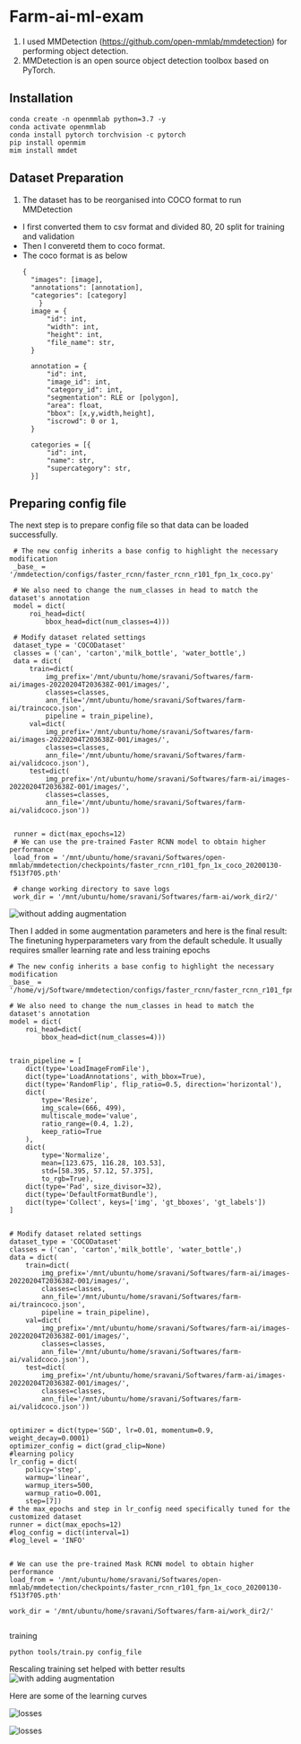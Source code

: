 # Farm-ai-ml-exam

1. I used MMDetection (https://github.com/open-mmlab/mmdetection) for performing object detection.
2. MMDetection is an open source object detection toolbox based on PyTorch.

## Installation
```
conda create -n openmmlab python=3.7 -y
conda activate openmmlab
conda install pytorch torchvision -c pytorch
pip install openmim
mim install mmdet
```

## Dataset Preparation

1. The dataset has to be reorganised into COCO format to run MMDetection
  - I first converted them to csv format and divided 80, 20 split for training and validation
  - Then I converetd them to coco format.
  - The coco format is as below
    ```
    {
      "images": [image],
      "annotations": [annotation],
      "categories": [category]
        }
      image = {
          "id": int,
          "width": int,
          "height": int,
          "file_name": str,
      }

      annotation = {
          "id": int,
          "image_id": int,
          "category_id": int,
          "segmentation": RLE or [polygon],
          "area": float,
          "bbox": [x,y,width,height],
          "iscrowd": 0 or 1,
      }

      categories = [{
          "id": int,
          "name": str,
          "supercategory": str,
      }]
    ```

## Preparing config file
The next step is to prepare config file so that data can be loaded successfully.
   ```
    # The new config inherits a base config to highlight the necessary modification
    _base_ = '/mmdetection/configs/faster_rcnn/faster_rcnn_r101_fpn_1x_coco.py'

    # We also need to change the num_classes in head to match the dataset's annotation
    model = dict(
        roi_head=dict(
            bbox_head=dict(num_classes=4)))

    # Modify dataset related settings
    dataset_type = 'COCODataset'
    classes = ('can', 'carton','milk_bottle', 'water_bottle',)
    data = dict(
        train=dict(
            img_prefix='/mnt/ubuntu/home/sravani/Softwares/farm-ai/images-20220204T203638Z-001/images/',
            classes=classes,
            ann_file='/mnt/ubuntu/home/sravani/Softwares/farm-ai/traincoco.json',
            pipeline = train_pipeline),
        val=dict(
            img_prefix='/mnt/ubuntu/home/sravani/Softwares/farm-ai/images-20220204T203638Z-001/images/',
            classes=classes,
            ann_file='/mnt/ubuntu/home/sravani/Softwares/farm-ai/validcoco.json'),
        test=dict(
            img_prefix='/nt/ubuntu/home/sravani/Softwares/farm-ai/images-20220204T203638Z-001/images/',
            classes=classes,
            ann_file='/mnt/ubuntu/home/sravani/Softwares/farm-ai/validcoco.json'))


    runner = dict(max_epochs=12)
    # We can use the pre-trained Faster RCNN model to obtain higher performance
    load_from = '/mnt/ubuntu/home/sravani/Softwares/open-mmlab/mmdetection/checkpoints/faster_rcnn_r101_fpn_1x_coco_20200130-f513f705.pth'

    # change working directory to save logs
    work_dir = '/mnt/ubuntu/home/sravani/Softwares/farm-ai/work_dir2/'

  ```
![without adding augmentation](./results/result.jpg)

Then I added in some augmentation parameters and here is the final result: The finetuning hyperparameters vary from the default schedule. It usually requires smaller learning rate and less training epochs
```
# The new config inherits a base config to highlight the necessary modification
_base_ = '/home/vj/Software/mmdetection/configs/faster_rcnn/faster_rcnn_r101_fpn_1x_coco.py'

# We also need to change the num_classes in head to match the dataset's annotation
model = dict(
    roi_head=dict(
        bbox_head=dict(num_classes=4)))


train_pipeline = [
    dict(type='LoadImageFromFile'),
    dict(type='LoadAnnotations', with_bbox=True),
    dict(type='RandomFlip', flip_ratio=0.5, direction='horizontal'),
    dict(
        type='Resize',
        img_scale=(666, 499),
        multiscale_mode='value',
        ratio_range=(0.4, 1.2),
        keep_ratio=True
    ),
    dict(
        type='Normalize',
        mean=[123.675, 116.28, 103.53],
        std=[58.395, 57.12, 57.375],
        to_rgb=True),
    dict(type='Pad', size_divisor=32),
    dict(type='DefaultFormatBundle'),
    dict(type='Collect', keys=['img', 'gt_bboxes', 'gt_labels'])
]


# Modify dataset related settings
dataset_type = 'COCODataset'
classes = ('can', 'carton','milk_bottle', 'water_bottle',)
data = dict(
    train=dict(
        img_prefix='/mnt/ubuntu/home/sravani/Softwares/farm-ai/images-20220204T203638Z-001/images/',
        classes=classes,
        ann_file='/mnt/ubuntu/home/sravani/Softwares/farm-ai/traincoco.json',
        pipeline = train_pipeline),
    val=dict(
        img_prefix='/mnt/ubuntu/home/sravani/Softwares/farm-ai/images-20220204T203638Z-001/images/',
        classes=classes,
        ann_file='/mnt/ubuntu/home/sravani/Softwares/farm-ai/validcoco.json'),
    test=dict(
        img_prefix='/nt/ubuntu/home/sravani/Softwares/farm-ai/images-20220204T203638Z-001/images/',
        classes=classes,
        ann_file='/mnt/ubuntu/home/sravani/Softwares/farm-ai/validcoco.json'))


optimizer = dict(type='SGD', lr=0.01, momentum=0.9, weight_decay=0.0001)
optimizer_config = dict(grad_clip=None)
#learning policy
lr_config = dict(
    policy='step',
    warmup='linear',
    warmup_iters=500,
    warmup_ratio=0.001,
    step=[7])
# the max_epochs and step in lr_config need specifically tuned for the customized dataset
runner = dict(max_epochs=12)
#log_config = dict(interval=1)
#log_level = 'INFO'


# We can use the pre-trained Mask RCNN model to obtain higher performance
load_from = '/mnt/ubuntu/home/sravani/Softwares/open-mmlab/mmdetection/checkpoints/faster_rcnn_r101_fpn_1x_coco_20200130-f513f705.pth'

work_dir = '/mnt/ubuntu/home/sravani/Softwares/farm-ai/work_dir2/'


```
training
```
python tools/train.py config_file
```

Rescaling training set helped with better results
![with adding augmentation](results/result_with_final.jpg)

Here are some of the learning curves

![losses](./classification_loss.JPG)

![losses](./mAP.JPG)
